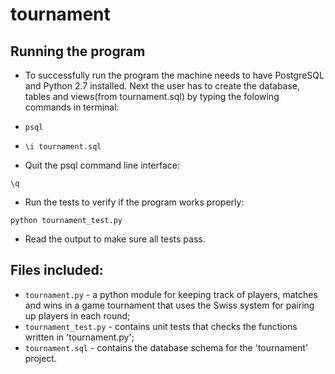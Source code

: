 # tournament

## Running the program
* To successfully run the program the machine needs to have PostgreSQL and Python 2.7 installed. Next the user has to create the database, tables and views(from tournament.sql) by typing the folowing commands in terminal:
 
 * `psql`
 
 * `\i tournament.sql`

* Quit the psql command line interface:

 `\q`

* Run the tests to verify if the program works properly:

 ```python tournament_test.py```

* Read the output to make sure all tests pass.

## Files included:
* `tournament.py` - a python module for keeping track of players, matches and wins in a game tournament that uses the Swiss system for pairing up players in each round;
* `tournament_test.py` - contains unit tests that checks the functions written in 'tournament.py';
* `tournament.sql` - contains the database schema for the 'tournament' project.

